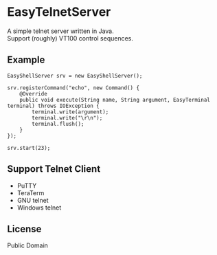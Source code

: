 # EasyTelnetServer

A simple telnet server written in Java. <br />
Support (roughly) VT100 control sequences.

## Example

	EasyShellServer srv = new EasyShellServer();
	
	srv.registerCommand("echo", new Command() {
		@Override
		public void execute(String name, String argument, EasyTerminal terminal) throws IOException {
			terminal.write(argument);
			terminal.write("\r\n");
			terminal.flush();
		}
	});
	
	srv.start(23);

## Support Telnet Client

  * PuTTY
  * TeraTerm
  * GNU telnet
  * Windows telnet

## License

Public Domain

